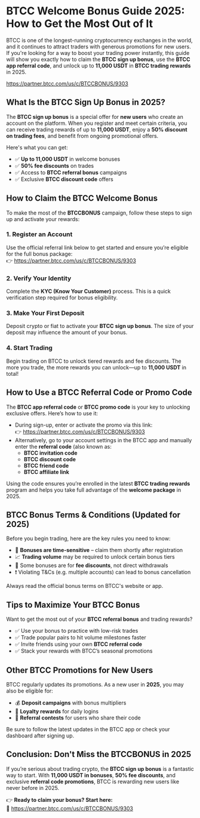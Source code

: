 <h1>BTCC Welcome Bonus Guide 2025: How to Get the Most Out of It</h1>
<p>BTCC is one of the longest-running cryptocurrency exchanges in the world, and it continues to attract traders with generous promotions for new users. If you're looking for a way to boost your trading power instantly, this guide will show you exactly how to claim the <strong>BTCC sign up bonus</strong>, use the <strong>BTCC app referral code</strong>, and unlock up to <strong>11,000 USDT</strong> in <strong>BTCC trading rewards</strong> in 2025.</p>
<a href="https://partner.btcc.com/us/c/BTCCBONUS/9303">https://partner.btcc.com/us/c/BTCCBONUS/9303</a></p>

<img src="https://images.mirror-media.xyz/publication-images/qVv1HIUVtLAdWVcjvkQcB.png?height=960&amp;width=1920" decoding="async" data-nimg="fill" class="css-xah9so" style="position:absolute;top:0;left:0;bottom:0;right:0;box-sizing:border-box;padding:0;border:none;margin:auto;display:block;width:0;height:0;min-width:100%;max-width:100%;min-height:100%;max-height:100%">
<h2>What Is the BTCC Sign Up Bonus in 2025?</h2>
<p>The <strong>BTCC sign up bonus</strong> is a special offer for <strong>new users</strong> who create an account on the platform. When you register and meet certain criteria, you can receive trading rewards of up to <strong>11,000 USDT</strong>, enjoy a <strong>50% discount on trading fees</strong>, and benefit from ongoing promotional offers.</p>
<p>Here's what you can get:</p>
<ul>
<li>✅ <strong>Up to 11,000 USDT</strong> in welcome bonuses</li>
<li>✅ <strong>50% fee discounts</strong> on trades</li>
<li>✅ Access to <strong>BTCC referral bonus</strong> campaigns</li>
<li>✅ Exclusive <strong>BTCC discount code</strong> offers</li>
</ul>

<h2>How to Claim the BTCC Welcome Bonus</h2>
<p>To make the most of the <strong>BTCCBONUS</strong> campaign, follow these steps to sign up and activate your rewards:</p>

<h3>1. Register an Account</h3>
<p>Use the official referral link below to get started and ensure you’re eligible for the full bonus package:<br>
👉 <a href="https://partner.btcc.com/us/c/BTCCBONUS/9303">https://partner.btcc.com/us/c/BTCCBONUS/9303</a></p>

<h3>2. Verify Your Identity</h3>
<p>Complete the <strong>KYC (Know Your Customer)</strong> process. This is a quick verification step required for bonus eligibility.</p>

<h3>3. Make Your First Deposit</h3>
<p>Deposit crypto or fiat to activate your <strong>BTCC sign up bonus</strong>. The size of your deposit may influence the amount of your bonus.</p>

<h3>4. Start Trading</h3>
<p>Begin trading on BTCC to unlock tiered rewards and fee discounts. The more you trade, the more rewards you can unlock—up to <strong>11,000 USDT</strong> in total!</p>

<h2>How to Use a BTCC Referral Code or Promo Code</h2>
<p>The <strong>BTCC app referral code</strong> or <strong>BTCC promo code</strong> is your key to unlocking exclusive offers. Here’s how to use it:</p>
<ul>
<li>During sign-up, enter or activate the promo via this link:<br>
👉 <a href="https://partner.btcc.com/us/c/BTCCBONUS/9303">https://partner.btcc.com/us/c/BTCCBONUS/9303</a></li>
<li>Alternatively, go to your account settings in the BTCC app and manually enter the <strong>referral code</strong> (also known as:
<ul>
<li><strong>BTCC invitation code</strong></li>
<li><strong>BTCC discount code</strong></li>
<li><strong>BTCC friend code</strong></li>
<li><strong>BTCC affiliate link</strong></li>
</ul>
</li>
</ul>
<p>Using the code ensures you’re enrolled in the latest <strong>BTCC trading rewards</strong> program and helps you take full advantage of the <strong>welcome package</strong> in 2025.</p>

<h2>BTCC Bonus Terms & Conditions (Updated for 2025)</h2>
<p>Before you begin trading, here are the key rules you need to know:</p>
<ul>
<li>📅 <strong>Bonuses are time-sensitive</strong> – claim them shortly after registration</li>
<li>📈 <strong>Trading volume</strong> may be required to unlock certain bonus tiers</li>
<li>💸 Some bonuses are for <strong>fee discounts</strong>, not direct withdrawals</li>
<li>❗ Violating T&amp;Cs (e.g. multiple accounts) can lead to bonus cancellation</li>
</ul>
<p>Always read the official bonus terms on BTCC's website or app.</p>

<h2>Tips to Maximize Your BTCC Bonus</h2>
<p>Want to get the most out of your <strong>BTCC referral bonus</strong> and trading rewards?</p>
<ul>
<li>✅ Use your bonus to practice with low-risk trades</li>
<li>✅ Trade popular pairs to hit volume milestones faster</li>
<li>✅ Invite friends using your own <strong>BTCC referral code</strong></li>
<li>✅ Stack your rewards with BTCC’s seasonal promotions</li>
</ul>

<h2>Other BTCC Promotions for New Users</h2>
<p>BTCC regularly updates its promotions. As a new user in <strong>2025</strong>, you may also be eligible for:</p>
<ul>
<li>💰 <strong>Deposit campaigns</strong> with bonus multipliers</li>
<li>🎁 <strong>Loyalty rewards</strong> for daily logins</li>
<li>👯 <strong>Referral contests</strong> for users who share their code</li>
</ul>
<p>Be sure to follow the latest updates in the BTCC app or check your dashboard after signing up.</p>

<h2>Conclusion: Don't Miss the BTCCBONUS in 2025</h2>
<p>If you’re serious about trading crypto, the <strong>BTCC sign up bonus</strong> is a fantastic way to start. With <strong>11,000 USDT in bonuses</strong>, <strong>50% fee discounts</strong>, and exclusive <strong>referral code promotions</strong>, BTCC is rewarding new users like never before in 2025.</p>
<p>👉 <strong>Ready to claim your bonus? Start here:</strong><br>
🔗 <a href="https://partner.btcc.com/us/c/BTCCBONUS/9303">https://partner.btcc.com/us/c/BTCCBONUS/9303</a></p>
